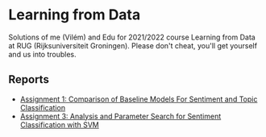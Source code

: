 # Learning from Data

Solutions of me (Vilém) and Edu for 2021/2022 course Learning from Data at RUG (Rijksuniversiteit Groningen).
Please don't cheat, you'll get yourself and us into troubles.

## Reports

- [Assignment 1: Comparison of Baseline Models For Sentiment and Topic Classification](meta/ass1.pdf)
- [Assignment 3: Analysis and Parameter Search for Sentiment Classification with SVM](meta/ass3.pdf)